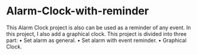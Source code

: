 # Alarm-Clock-with-reminder


This Alarm Clock project is also can be used as a reminder of any event. In this project, I also add a graphical clock.
This project is divided into three part:
•	Set alarm as general.
•	Set alarm with event reminder.
•	Graphical Clock.

